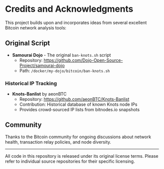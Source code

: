# Credits and Acknowledgments

This project builds upon and incorporates ideas from several excellent Bitcoin network analysis tools:

## Original Script
- **Samourai Dojo** - The original `ban-knots.sh` script
  - Repository: https://github.com/Dojo-Open-Source-Project/samourai-dojo
  - Path: `/docker/my-dojo/bitcoin/ban-knots.sh`

### Historical IP Tracking
- **Knots-Banlist** by aeonBTC
  - Repository: https://github.com/aeonBTC/Knots-Banlist
  - Contribution: Historical database of known Knots node IPs
  - Provides crowd-sourced IP lists from bitnodes.io snapshots

## Community
Thanks to the Bitcoin community for ongoing discussions about network health, transaction relay policies, and node diversity.

---

All code in this repository is released under its original license terms. Please refer to individual source repositories for their specific licensing.
